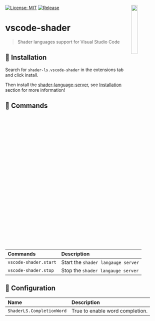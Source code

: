 <a href="#"><img align="right" src="https://raw.githubusercontent.com/shader-ls/shader-language-server/master/etc/logo.png" width="20%"></a>

[![License: MIT](https://img.shields.io/badge/License-MIT-green.svg)](https://opensource.org/licenses/MIT)
[![Release](https://img.shields.io/github/tag/shader-ls/vscode-shader.svg?label=release&logo=github)](https://github.com/shader-ls/vscode-shader/releases/latest)

# vscode-shader
> Shader languages support for Visual Studio Code

## 💾 Installation

Search for `shader-ls.vscode-shader` in the extensions tab and click install.

Then install the [shader-language-server][], see [Installation](https://github.com/shader-ls/shader-language-server#-installation)
section for more information!

## 📇 Commands

| Commands              | Description                        |
|:----------------------|:-----------------------------------|
| `vscode-shader.start` | Start the `shader langauge server` |
| `vscode-shader.stop`  | Stop the `shader langauge server`  |

## 🔧 Configuration

| Name                      | Description                     |
|:--------------------------|:--------------------------------|
| `ShaderLS.CompletionWord` | True to enable word completion. |


[shader-language-server]: https://github.com/shader-ls/shader-language-server
